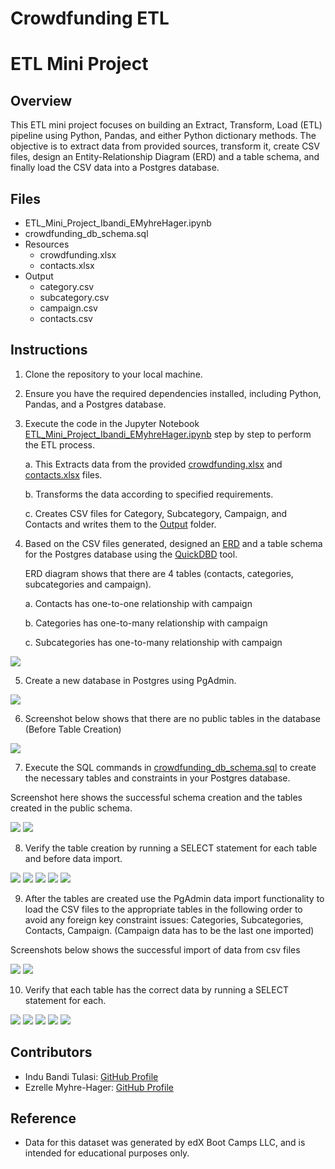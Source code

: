 # Crowdfunding ETL

# ETL Mini Project 

## Overview
This ETL mini project focuses on building an Extract, Transform, Load (ETL) pipeline using Python, Pandas, and either Python dictionary methods. The objective is to extract data from provided sources, transform it, create CSV files, design an Entity-Relationship Diagram (ERD) and a table schema, and finally load the CSV data into a Postgres database.

## Files
- ETL_Mini_Project_Ibandi_EMyhreHager.ipynb
- crowdfunding_db_schema.sql
- Resources
  - crowdfunding.xlsx
  - contacts.xlsx
- Output
  - category.csv
  - subcategory.csv
  - campaign.csv
  - contacts.csv

## Instructions
1. Clone the repository to your local machine.
2. Ensure you have the required dependencies installed, including Python, Pandas, and a Postgres database.
3. Execute the code in the Jupyter Notebook [ETL_Mini_Project_Ibandi_EMyhreHager.ipynb](https://github.com/indubt/Crowdfunding_ETL/blob/main/ETL_Mini_Project_Ibandi_EMhyreHager.ipynb) step by step to perform the ETL process.

    a. This Extracts data from the provided [crowdfunding.xlsx](https://github.com/indubt/Crowdfunding_ETL/blob/main/Resources/crowdfunding.xlsx) and [contacts.xlsx](https://github.com/indubt/Crowdfunding_ETL/blob/main/Resources/contacts.xlsx) files.

    b. Transforms the data according to specified requirements.

    c. Creates CSV files for Category, Subcategory, Campaign, and Contacts and writes them to the [Output](https://github.com/indubt/Crowdfunding_ETL/tree/main/Output) folder.

4. Based on the CSV files generated, designed an [ERD](https://github.com/indubt/Crowdfunding_ETL/blob/main/Screenshots/01.ERD.png) and a table schema for the Postgres database using the [QuickDBD](https://app.quickdatabasediagrams.com/#/) tool.

    ERD diagram shows that there are 4 tables (contacts, categories, subcategories and campaign). 

      a. Contacts has one-to-one relationship with campaign

      b. Categories has one-to-many relationship with campaign
      
      c. Subcategories has one-to-many relationship with campaign

<img src="Screenshots/01.ERD.png"/>

5. Create a new database in Postgres using PgAdmin.

<img src="Screenshots/02.Create_Database.png"/>

6. Screenshot below shows that there are no public tables in the database (Before Table Creation)

<img src="Screenshots/03.Before_Table_Creation.png"/>

7. Execute the SQL commands in [crowdfunding_db_schema.sql](https://github.com/indubt/Crowdfunding_ETL/blob/main/crowdfunding_db_schema.sql) to create the necessary tables and constraints in your Postgres database.

Screenshot here shows the successful schema creation and the tables created in the public schema.

<img src="Screenshots/04.Schema_Run_Output.png"/>

<img src="Screenshots/05.After_Table_Creation.png"/>

8. Verify the table creation by running a SELECT statement for each table and before data import.

<img src="Screenshots/06.Before_csv_import.png"/>

<img src="Screenshots/07.1.Subcategories_Before_Import.png"/>

<img src="Screenshots/07.2.Contacts_Before_Import.png"/>

<img src="Screenshots/07.3.Categories_Before_Import.png"/>

<img src="Screenshots/07.4.Campaign_Before_Import.png"/>

9. After the tables are created use the PgAdmin data import functionality to load the CSV files to the appropriate tables in the following order to avoid any foreign key constraint issues: Categories, Subcategories, Contacts, Campaign. (Campaign data has to be the last one imported)

Screenshots below shows the successful import of data from csv files

<img src="Screenshots/08.1.Successful_csv_import.png"/>

<img src="Screenshots/08.2.Successful_csv_import_process.png"/>


10. Verify that each table has the correct data by running a SELECT statement for each.

<img src="Screenshots/09.After_Csv_Import.png"/>

<img src="Screenshots/10.1.Categories_After_Import.png"/>

<img src="Screenshots/10.2.Subcategories_after_import.png"/>

<img src="Screenshots/10.3.Contacts_After_Import.png"/>

<img src="Screenshots/10.4.Campaign_After_Import.png"/>

## Contributors
- Indu Bandi Tulasi: [GitHub Profile](https://github.com/indubt)
- Ezrelle Myhre-Hager: [GitHub Profile](https://github.com/myhre062)

## Reference
- Data for this dataset was generated by edX Boot Camps LLC, and is intended for educational purposes only.
